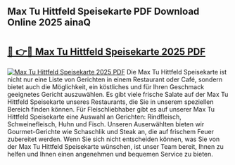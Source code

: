 ## Max Tu Hittfeld Speisekarte PDF Download Online 2025 ainaQ

# <h2><a href="http://gc8g7u.nevu.top/?p=Max+Tu+Hittfeld+Speisekarte">🔗 👉🔴 Max Tu Hittfeld Speisekarte 2025 PDF</a></h2>

[![Max Tu Hittfeld Speisekarte 2025 PDF](https://i.imgur.com/dBaPXMq.png)](http://gc8g7u.nevu.top/?p=Max+Tu+Hittfeld+Speisekarte)
Die Max Tu Hittfeld Speisekarte ist nicht nur eine Liste von Gerichten in einem Restaurant oder Café, sondern bietet auch die Möglichkeit, ein köstliches und für Ihren Geschmack geeignetes Gericht auszuwählen. Es gibt viele frische Salate auf der Max Tu Hittfeld Speisekarte unseres Restaurants, die Sie in unserem speziellen Bereich finden können. Für Fleischliebhaber gibt es auf unserer Max Tu Hittfeld Speisekarte eine Auswahl an Gerichten: Rindfleisch, Schweinefleisch, Huhn und Fisch. Unseren Auserwählten bieten wir Gourmet-Gerichte wie Schaschlik und Steak an, die auf frischem Feuer zubereitet werden. Wenn Sie sich nicht entscheiden können, was Sie von der Max Tu Hittfeld Speisekarte wünschen, ist unser Team bereit, Ihnen zu helfen und Ihnen einen angenehmen und bequemen Service zu bieten.
